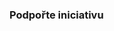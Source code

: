 ### Podpořte iniciativu


<div class="fb-like-box" data-href="https://www.facebook.com/otevrenamesta"
  data-height="300px" data-colorscheme="light" data-show-faces="true"
  data-header="false" data-stream="false" data-show-border="false">
</div>
